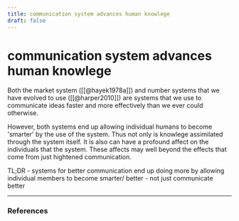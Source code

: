 ```yaml
---
title: communication system advances human knowlege
draft: false
---
```

# communication system advances human knowlege
Both the market system ([[@hayek1978a]]) and number systems that we have evolved to use ([[@harper2010]]) are systems that we use to communicate ideas faster and more effectively than we ever could otherwise. 

However, both systems end up allowing individual humans to become 'smarter' by the use of the system. Thus not only is knowlege assimilated through the system itself. It is also can have a profound affect on the individuals that the system. These affects may well beyond the effects that come from just hightened communication. 

TL;DR - systems for better communication end up doing more by allowing individual members to become smarter/ better - not just communicate better

---
### References
